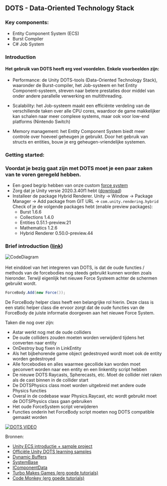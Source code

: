 ## DOTS - Data-Oriented Technology Stack 

### Key components:
* Entity Component System (ECS)
* Burst Compiler
* C# Job System

### Introduction
#### Het gebruik van DOTS heeft erg veel voordelen. Enkele voorbeelden zijn:

* Performance: de Unity DOTS-tools (Data-Oriented Technology Stack), waaronder de Burst-compiler, het Job-systeem en het Entity Component-systeem, streven naar betere prestaties door middel van onder andere parallelle verwerking en multithreading.

* Scalability: het Job-systeem maakt een efficiënte verdeling van de verschillende taken over alle CPU cores, waardoor de game makkelijker kan schalen naar meer complexe systems, maar ook voor low-end platforms (Nintendo Switch)

* Memory management: het Entity Component System biedt meer controle over hoeveel geheugen je gebruikt. Door het gebruik van structs en entities, bouw je erg geheugen-vriendelijke systemen.

### Getting started:
### Voordat je bezig gaat zijn met DOTS moet je een paar zaken van te voren geregeld hebben.
* Een goed begrip hebben van onze custom [force system](https://github.com/BAStudio/OperationStarfall/wiki/Force-System)
* Zorg dat je Unity versie 2020.3.40f1 hebt ([download](https://unity.com/releases/editor/archive))
* Installeer de package Hybrid Renderer. Unity -> Window -> Package Manager -> Add package from GIT URL -> `com.unity.rendering.hybrid` Check of je de volgende packages hebt (enable preview packages):
    * Burst 1.6.6 
    * Collections 1.4.0 
    * Entities 0.51.1-preview.21 
    * Mathematics 1.2.6
    * Hybrid Renderer 0.50.0-preview.44 

### Brief introduction ([link](https://miro.com/app/board/uXjVP6TXLvw=/?share_link_id=140284327291))
![CodeDiagram](https://user-images.githubusercontent.com/70685433/215453654-975ac1f1-ab4c-49dd-a9c6-8d5d57d5b5ee.PNG)<br><br>
Het einddoel van het integreren van DOTS, is dat de oude functies / methods van de forcebodies nog steeds gebruikt kunnen worden zoals hieronder. Terwijl eigenlijk het nieuwe Force Systeem achter de schermen gebruikt wordt.
```c#
ForceBody.Add(new Force());
```

De ForceBody helper class heeft een belangrijke rol hierin. Deze class is een static helper class die ervoor zorgt dat de oude functies van de ForceBody de juiste informatie doorgeven aan het nieuwe Force System.

Taken die nog over zijn:
* Astar werkt nog met de oude colliders
* De oude colliders zouden moeten worden verwijderd tijdens het converten naar entity
* OnDestroy bug fixen in LinkEntity
* Als het bijbehorende game object gedestroyed wordt moet ook de entity worden gedestroyed
* Alle forcebodies en alles waarmee gecollide kan worden moet geconvert worden naar een entity en een linkentity script hebben
* De nieuwe DOTS Raycasts, Spherecasts, etc. Moet de collider niet raken als de cast binnen in de collider start
* De DOTSPhysics class moet worden uitgebreid met andere oude Physics functies
* Overal in de codebase waar Physics.Raycast, etc wordt gebruikt moet de DOTSPhysics class gaan gebruiken
* Het oude ForceSystem script verwijderen
* Functies onderin het ForceBody script moeten nog DOTS compatible gemaakt worden

[![DOTS VIDEO](https://user-images.githubusercontent.com/70685433/218335885-caa37e5c-d3ca-4ba6-bccc-eff29f200afc.PNG)](https://www.youtube.com/watch?v=MTMidHRzL_A)

Bronnen: 
* [Unity ECS introductie + sample project](https://www.kodeco.com/7630142-entity-component-system-for-unity-getting-started)
* [Officiële Unity DOTS learning samples](https://github.com/Unity-Technologies/EntityComponentSystemSamples)
* [Dynamic Buffers](https://docs.unity3d.com/Packages/com.unity.entities@0.3/api/Unity.Entities.DynamicBuffer-1.html)
* [SystemBase](https://docs.unity3d.com/Packages/com.unity.entities@1.0/manual/systems-systembase.html)
* [IComponentData](https://docs.unity3d.com/Packages/com.unity.entities@0.1/api/Unity.Entities.IComponentData.html)
* [Turbo Makes Games (erg goede tutorials)](https://www.youtube.com/watch?v=PMjnxcX5uqk&list=PLgYNYeZLALscDwwujFSjgXJmdZb_wwYpJ)
* [Code Monkey (erg goede tutorials)](https://www.youtube.com/watch?v=Z9-WkwdDoNY&list=PLzDRvYVwl53s40yP5RQXitbT--IRcHqba)

